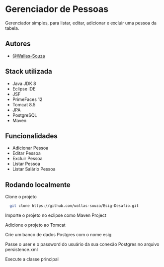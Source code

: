 
# Gerenciador de Pessoas

Gerenciador simples, para listar, editar, adicionar e excluir uma pessoa da tabela.


## Autores

- [@Wallas-Souza](https://github.com/wallas-souza)


## Stack utilizada

- Java JDK 8
- Eclipse IDE
- JSF
- PrimeFaces 12
- Tomcat 8.5
- JPA 
- PostgreSQL 
- Maven


## Funcionalidades

- Adicionar Pessoa
- Editar Pessoa
- Excluir Pessoa
- Listar Pessoa
- Listar Salário Pessoa


## Rodando localmente

Clone o projeto

```bash
  git clone https://github.com/wallas-souza/Esig-Desafio.git
```

Importe o projeto no eclipse como Maven Project

Adicione o projeto ao Tomcat

Crie um banco de dados Postgres com o nome esig

Passe o user e o password do usuário da sua conexão Postgres no arquivo persistence.xml

Execute a classe principal
